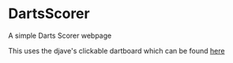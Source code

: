 # DartsScorer
A simple Darts Scorer webpage

This uses the djave's clickable dartboard which can be found [here](http://djave.co.uk/free-svg-dartboard/)